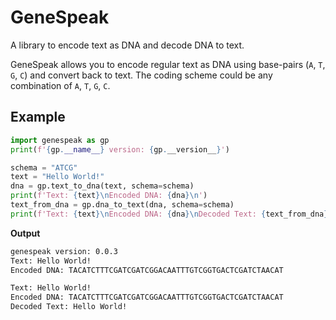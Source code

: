 # GeneSpeak

A library to encode text as DNA and decode DNA to text.

GeneSpeak allows you to encode regular text as DNA using base-pairs (`A`, `T`, `G`, `C`) and convert back to text. The coding scheme could be any combination of `A`, `T`, `G`, `C`.

## Example

```python
import genespeak as gp
print(f'{gp.__name__} version: {gp.__version__}')

schema = "ATCG"
text = "Hello World!"
dna = gp.text_to_dna(text, schema=schema)
print(f'Text: {text}\nEncoded DNA: {dna}\n')
text_from_dna = gp.dna_to_text(dna, schema=schema)
print(f'Text: {text}\nEncoded DNA: {dna}\nDecoded Text: {text_from_dna}\n')
```

**Output**

```sh
genespeak version: 0.0.3
Text: Hello World!
Encoded DNA: TACATCTTTCGATCGATCGGACAATTTGTCGGTGACTCGATCTAACAT

Text: Hello World!
Encoded DNA: TACATCTTTCGATCGATCGGACAATTTGTCGGTGACTCGATCTAACAT
Decoded Text: Hello World!
```
